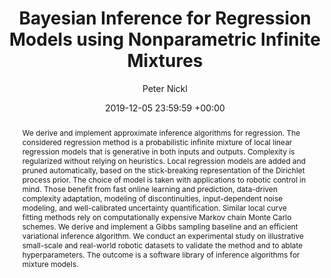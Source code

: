 ---
layout: post
title:  "Bayesian Inference for Regression Models using Nonparametric Infinite Mixtures"
date:   2019-12-05 23:59:59 +00:00
image: /images/dpglm2.png
categories: thesis
author: "Peter Nickl"
venue: "M.Sc. Thesis, Intelligent Autonomous Systems Lab, Department of Computer Science, Technical University of Darmstadt, Germany"
link: https://www.ias.informatik.tu-darmstadt.de/uploads/Team/HanyAbdulsamad/Nickl_Master_Thesis_2019.pdf
excerpt: We derive and implement approximate inference algorithms for an infinite mixture of local linear regression units with data-driven complexity adaptation. 
abstract: We derive and implement approximate inference algorithms for regression. The considered regression method is a probabilistic infinite mixture of local linear regression models that is generative in both inputs and outputs. Complexity is regularized without relying on heuristics. Local regression models are added and pruned automatically, based on the stick-breaking representation of the Dirichlet process prior. The choice of model is taken with applications to robotic control in mind. Those benefit from fast online learning and prediction, data-driven complexity adaptation, modeling of discontinuities, input-dependent noise modeling, and well-calibrated uncertainty quantification. Similar local curve fitting methods rely on computationally expensive Markov chain Monte Carlo schemes. We derive and implement a Gibbs sampling baseline and an efficient variational inference algorithm. We conduct an experimental study on illustrative small-scale and real-world robotic datasets to validate the method and to ablate hyperparameters. The outcome is a software library of inference algorithms for mixture models.
---